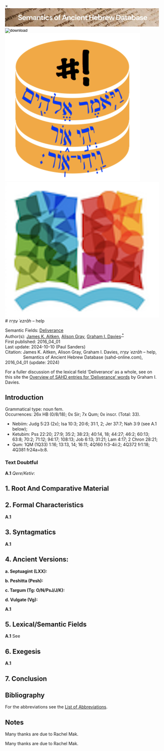<div id="modal" class="modal">
  <div class="modal-content">
    <span class="close">&times;</span>
    <div class="modal-body" id="modal-body"></div>
  </div>
</div><html><body><img id="banner" src="../../images/banners/banner.png" alt="banner" /></body></html>

<div><input id="download" title="Download/print the document" type="image" onclick="print_document()" src="../../images/icons/download3.png" alt="download" /></div><div><a id="shebanq" title="Word in SHEBANQ" href="https://shebanq.ancient-data.org/hebrew/word?id=1OZRHiin" target="_blank"><img src="../../images/icons/shebanq.png" alt="shebanq"></a></div><div><a id="ubs" title="Word in Semantic Dictionary of Biblical Hebrew" href="https://semanticdictionary.org/semdic.php?databaseType=SDBH&language=en&lemma=עֶזְרָה&startPage=1" target="_blank"><img src="../../images/icons/ubs.png" alt="ubs"></a></div># עֶזְרָה <i>ʿezrāh</i> – help

Semantic Fields:
[Deliverance](../semantic_fields/deliverance.md)&nbsp;&nbsp;&nbsp;<br>Author(s):
[James K. Aitken](../contributors/james_k._aitken.md),&nbsp;[Alison Gray](../contributors/alison_gray.md),&nbsp;[Graham I. Davies](../contributors/graham_i._davies.md)<sup><a href="#footnote" data-toggle="modal" onclick="show_modal('contributors_footnote')"> *</a></sup><br>
First published: 2016_04_01<br>Last update: 2024-10-10 (Paul Sanders) <br>Citation: James K. Aitken,&nbsp;Alison Gray,&nbsp;Graham I. Davies, עֶזְרָה <i>ʿezrāh</i> – help, <br>                    &nbsp;&nbsp;&nbsp;&nbsp;&nbsp;&nbsp;&nbsp;&nbsp;&nbsp;&nbsp;&nbsp;&nbsp;&nbsp;&nbsp;                    Semantics of Ancient Hebrew Database (sahd-online.com), 2016_04_01 (update: 2024)




For a fuller discussion of the lexical field ‘Deliverance’ as a whole, see on this site the 
<a href="/miscellaneous/overview_deliverance/">Overview
of SAHD entries for ‘Deliverance’ words</a> by Graham I. Davies.

## Introduction

Grammatical type: noun fem.  
Occurrences: 26x HB (0/8/18); 0x Sir; 7x Qum; 0x inscr. (Total: 33).

* Nebiim: Judg 5:23 (2x); Isa 10:3; 20:6; 31:1, 2; Jer 37:7; Nah 3:9 (see A.1 below);
* Ketubim: Pss 22:20; 27:9; 35:2; 38:23; 40:14, 18; 44:27; 46:2; 60:13; 63:8; 70:2; 71:12; 94:17; 108:13; Job 6:13; 31:21; Lam 4:17; 2 Chron 28:21;
* Qum: 1QM (1Q33) 1:16; 13:13, 14; 16:11; 4Q160 fr3-4ii:2; 4Q372 fr1:18; 4Q381 fr24a+b:8.

### Text Doubtful

<b>A.1</b> 
<i>Qere</i>/<i>Ketiv</i>: 

## 1. Root And Comparative Material


## 2. Formal Characteristics


<b>A.1</b>  

## 3. Syntagmatics

<b>A.1</b> 



## 4. Ancient Versions:

<b>a. Septuagint (LXX):</b>


<b>b. Peshitta (Pesh):</b>


<b>c. Targum (Tg: O/N/PsJ/J/K):</b>


<b>d. Vulgate (Vg):</b>

<b>A.1</b> 

## 5. Lexical/Semantic Fields

<b>A.1</b>  See

## 6. Exegesis

<b>A.1</b>  

## 7. Conclusion

## Bibliography

For the abbreviations see the 
<a href="/store/abbreviations/">List of Abbreviations</a>.



## Notes

Many thanks are due to Rachel Mak. 
<p id="contributors_footnote">Many thanks are due to Rachel Mak.</p>